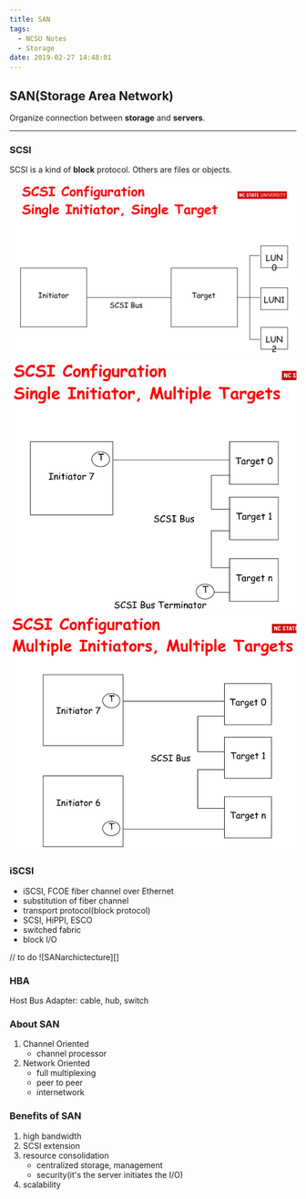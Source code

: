 ```yaml
---
title: SAN
tags:
  - NCSU Notes
  - Storage
date: 2019-02-27 14:48:01
---
```


## **SAN(Storage Area Network)**

Organize connection between **storage** and **servers**.

---

### SCSI

SCSI is a kind of **block** protocol. Others are files or objects.

![SCS-S2S](../img/568/SCSI-S2S.png)
![SCS-S2M](../img/568/SCSI-S2M.png)
![SCS-M2M](../img/568/SCSI-M2M.png)

### iSCSI
- iSCSI, FCOE fiber channel over Ethernet
- substitution of fiber channel
- transport protocol(block protocol)
- SCSI, HiPPI, ESCO
- switched fabric
- block I/O

// to do
![SANarchictecture][]


### HBA
Host Bus Adapter: cable, hub, switch

### About SAN
1. Channel Oriented
    - channel processor
2. Network Oriented
    - full multiplexing
    - peer to peer
    - internetwork

### Benefits of SAN
1. high bandwidth
2. SCSI extension
3. resource consolidation
    - centralized storage, management
    - security(it's the server initiates the I/O)
4. scalability

